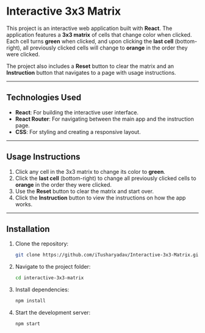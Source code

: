 
# Interactive 3x3 Matrix


This project is an interactive web application built with **React**. The application features a **3x3 matrix** of cells that change color when clicked. Each cell turns **green** when clicked, and upon clicking the **last cell** (bottom-right), all previously clicked cells will change to **orange** in the order they were clicked.

The project also includes a **Reset** button to clear the matrix and an **Instruction** button that navigates to a page with usage instructions.

---

## Technologies Used
- **React**: For building the interactive user interface.
- **React Router**: For navigating between the main app and the instruction page.
- **CSS**: For styling and creating a responsive layout.

---

## Usage Instructions

1. Click any cell in the 3x3 matrix to change its color to **green**.
2. Click the **last cell** (bottom-right) to change all previously clicked cells to **orange** in the order they were clicked.
3. Use the **Reset** button to clear the matrix and start over.
4. Click the **Instruction** button to view the instructions on how the app works.

---


## Installation

1. Clone the repository:
   ```bash
   git clone https://github.com/iTusharyadav/Interactive-3x3-Matrix.git
   ```

2. Navigate to the project folder:
   ```bash
   cd interactive-3x3-matrix
   ```

3. Install dependencies:
   ```bash
   npm install
   ```

4. Start the development server:
   ```bash
   npm start
   ```





<!-- ## License

This project is open source and available under the [MIT License](LICENSE).-->


